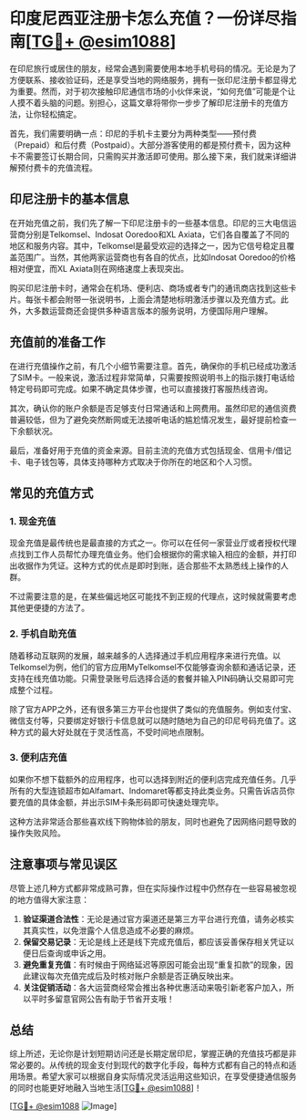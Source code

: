 # 印度尼西亚注册卡怎么充值？一份详尽指南[[TG💪+ @esim1088](https://t.me/s/esim1088)]

在印尼旅行或居住的朋友，经常会遇到需要使用本地手机号码的情况。无论是为了方便联系、接收验证码，还是享受当地的网络服务，拥有一张印尼注册卡都显得尤为重要。然而，对于初次接触印尼通信市场的小伙伴来说，“如何充值”可能是个让人摸不着头脑的问题。别担心，这篇文章将带你一步步了解印尼注册卡的充值方法，让你轻松搞定。

首先，我们需要明确一点：印尼的手机卡主要分为两种类型——预付费（Prepaid）和后付费（Postpaid）。大部分游客使用的都是预付费卡，因为这种卡不需要签订长期合同，只需购买并激活即可使用。那么接下来，我们就来详细讲解预付费卡的充值流程。

## 印尼注册卡的基本信息

在开始充值之前，我们先了解一下印尼注册卡的一些基本信息。印尼的三大电信运营商分别是Telkomsel、Indosat Ooredoo和XL Axiata，它们各自覆盖了不同的地区和服务内容。其中，Telkomsel是最受欢迎的选择之一，因为它信号稳定且覆盖范围广。当然，其他两家运营商也有各自的优点，比如Indosat Ooredoo的价格相对便宜，而XL Axiata则在网络速度上表现突出。

购买印尼注册卡时，通常会在机场、便利店、商场或者专门的通讯商店找到这些卡片。每张卡都会附带一张说明书，上面会清楚地标明激活步骤以及充值方式。此外，大多数运营商还会提供多种语言版本的服务说明，方便国际用户理解。

## 充值前的准备工作

在进行充值操作之前，有几个小细节需要注意。首先，确保你的手机已经成功激活了SIM卡。一般来说，激活过程非常简单，只需要按照说明书上的指示拨打电话给特定号码即可完成。如果不确定具体步骤，也可以直接拨打客服热线咨询。

其次，确认你的账户余额是否足够支付日常通话和上网费用。虽然印尼的通信资费普遍较低，但为了避免突然断网或无法接听电话的尴尬情况发生，最好提前检查一下余额状况。

最后，准备好用于充值的资金来源。目前主流的充值方式包括现金、信用卡/借记卡、电子钱包等，具体支持哪种方式取决于你所在的地区和个人习惯。

## 常见的充值方式

### 1. 现金充值

现金充值是最传统也是最直接的方式之一。你可以在任何一家营业厅或者授权代理点找到工作人员帮忙办理充值业务。他们会根据你的需求输入相应的金额，并打印出收据作为凭证。这种方式的优点是即时到账，适合那些不太熟悉线上操作的人群。

不过需要注意的是，在某些偏远地区可能找不到正规的代理点，这时候就需要考虑其他更便捷的方法了。

### 2. 手机自助充值

随着移动互联网的发展，越来越多的人选择通过手机应用程序来进行充值。以Telkomsel为例，他们的官方应用MyTelkomsel不仅能够查询余额和通话记录，还支持在线充值功能。只需登录账号后选择合适的套餐并输入PIN码确认交易即可完成整个过程。

除了官方APP之外，还有很多第三方平台也提供了类似的充值服务。例如支付宝、微信支付等，只要绑定好银行卡信息就可以随时随地为自己的印尼号码充值了。这种方式的最大好处就在于灵活性高，不受时间地点限制。

### 3. 便利店充值

如果你不想下载额外的应用程序，也可以选择到附近的便利店完成充值任务。几乎所有的大型连锁超市如Alfamart、Indomaret等都支持此类业务。只需告诉店员你要充值的具体金额，并出示SIM卡条形码即可快速处理完毕。

这种方法非常适合那些喜欢线下购物体验的朋友，同时也避免了因网络问题导致的操作失败风险。

## 注意事项与常见误区

尽管上述几种方式都非常成熟可靠，但在实际操作过程中仍然存在一些容易被忽视的地方值得大家注意：

1. **验证渠道合法性**：无论是通过官方渠道还是第三方平台进行充值，请务必核实其真实性，以免泄露个人信息造成不必要的麻烦。
2. **保留交易记录**：无论是线上还是线下完成充值后，都应该妥善保存相关凭证以便日后查询或申诉之用。
3. **避免重复充值**：有时候由于网络延迟等原因可能会出现“重复扣款”的现象，因此建议每次充值完成后及时核对账户余额是否正确反映出来。
4. **关注促销活动**：各大运营商经常会推出各种优惠活动来吸引新老客户加入，所以平时多留意官网公告有助于节省开支哦！

## 总结

综上所述，无论你是计划短期访问还是长期定居印尼，掌握正确的充值技巧都是非常必要的。从传统的现金支付到现代的数字化手段，每种方式都有自己的特点和适用场景。希望大家可以根据自身实际情况灵活运用这些知识，在享受便捷通信服务的同时也能更好地融入当地生活[[TG💪+ @esim1088](https://t.me/s/esim1088)]！

[[TG💪+ @esim1088](https://t.me/s/esim1088) ![Image](https://i.postimg.cc/4NQfJmqS/Snipaste-2025-05-13-00-14-12.png)]